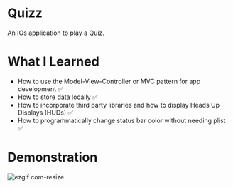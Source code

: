 # Quizz

An IOs application to play a Quiz.  

# What I Learned

* How to use the Model-View-Controller or MVC pattern for app development ✅
* How to store data locally ✅
* How to incorporate third party libraries and how to display Heads Up Displays (HUDs) ✅
* How to programmatically change status bar color without needing plist ✅

# Demonstration


![ezgif com-resize](https://user-images.githubusercontent.com/37282140/63212082-f1defa80-c0d5-11e9-9b4c-b6f0e576ae38.gif)
